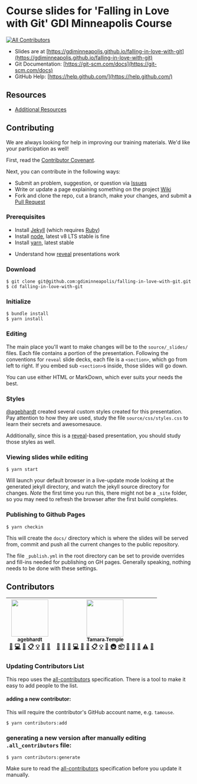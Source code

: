 # Course slides for 'Falling in Love with Git' GDI Minneapolis Course
[![All Contributors](https://img.shields.io/badge/all_contributors-2-orange.svg?style=flat-square)](#contributors)

* Slides are at [https://gdiminneapolis.github.io/falling-in-love-with-git](https://gdiminneapolis.github.io/falling-in-love-with-git)
* Git Documentation: [https://git-scm.com/docs](https://git-scm.com/docs)
* GitHub Help: [https://help.github.com/](https://help.github.com/)

## Resources

* [Additional Resources](resources.md)

## Contributing

We are always looking for help in improving our training materials. We'd like your participation as well!

First, read the [Contributor Covenant](CONTRIBUTOR_COVENANT.md).

Next, you can contribute in the following ways:

* Submit an problem, suggestion, or question via [Issues](https://github.com/gdiminneapolis/falling-in-love-with-git/issues)
* Write or update a page explaining something on the project [Wiki](https://github.com/gdiminneapolis/falling-in-love-with-git/wiki)
* Fork and clone the repo, cut a branch, make your changes, and submit a [Pull Request](https://github.com/gdiminneapolis/falling-in-love-with-git/pulls)

### Prerequisites

* Install [Jekyll](https://jekyllrb.com) (which requires [Ruby](http://ruby-lang.org))
* Install [node], latest v8 LTS stable is fine
* Install [yarn], latest stable

[node]: https://nodejs.org/en/
[yarn]: https://yarnpkg.com/lang/en/docs/install/

* Understand how [reveal] presentations work

[reveal]: https://github.com/hakimel/reveal.js "An HTML presentation framework"

### Download

    $ git clone git@github.com:gdiminneapolis/falling-in-love-with-git.git
    $ cd falling-in-love-with-git

### Initialize

    $ bundle install
    $ yarn install


### Editing

The main place you'll want to make changes will be to the `source/_slides/` files. Each file contains a portion of the presentation. Following the conventions for `reveal` slide decks, each file is a `<section>`, which go from left to right. If you embed sub `<section>`s inside, those slides will go down.

You can use either HTML or MarkDown, which ever suits your needs the best.

### Styles

[@agebhardt](https://github.com/agebhardt) created several custom styles created for this presentation. Pay attention to how they are used, study the file `source/css/styles.css` to learn their secrets and awesomesauce.

Additionally, since this is a [reveal]-based presentation, you should study those styles as well.


### Viewing slides while editing

    $ yarn start

Will launch your default browser in a live-update mode looking at the generated jekyll directory, and watch the jekyll source directory for changes. *Note* the first time you run this, there might not be a `_site` folder, so you may need to refresh the browser after the first build completes.

### Publishing to Github Pages

    $ yarn checkin

This will create the `docs/` directory which is where the slides will
be served from, commit and push all the current changes to the public repository.

The file `_publish.yml` in the root directory can be set to provide overrides and fill-ins needed for publishing on GH pages. Generally speaking, nothing needs to be done with these settings.

## Contributors

<!-- ALL-CONTRIBUTORS-LIST:START - Do not remove or modify this section -->
<!-- prettier-ignore -->
| [<img src="https://avatars0.githubusercontent.com/u/12141607?v=4" width="100px;"/><br /><sub><b>agebhardt</b></sub>](https://github.com/agebhardt)<br />[💬](#question-agebhardt "Answering Questions") [💻](https://github.com/gdiminneapolis/falling-in-love-with-git/commits?author=agebhardt "Code") [🎨](#design-agebhardt "Design") [📋](#eventOrganizing-agebhardt "Event Organizing") [💡](#example-agebhardt "Examples") [🤔](#ideas-agebhardt "Ideas, Planning, & Feedback") [📢](#talk-agebhardt "Talks") | [<img src="https://avatars3.githubusercontent.com/u/363583?v=4" width="100px;"/><br /><sub><b>Tamara Temple</b></sub>](https://tamouse.github.io/swaac)<br />[💬](#question-tamouse "Answering Questions") [📝](#blog-tamouse "Blogposts") [🐛](https://github.com/gdiminneapolis/falling-in-love-with-git/issues?q=author%3Atamouse "Bug reports") [💻](https://github.com/gdiminneapolis/falling-in-love-with-git/commits?author=tamouse "Code") [🎨](#design-tamouse "Design") [📖](https://github.com/gdiminneapolis/falling-in-love-with-git/commits?author=tamouse "Documentation") [📋](#eventOrganizing-tamouse "Event Organizing") [💡](#example-tamouse "Examples") [🤔](#ideas-tamouse "Ideas, Planning, & Feedback") [🚇](#infra-tamouse "Infrastructure (Hosting, Build-Tools, etc)") [📦](#platform-tamouse "Packaging/porting to new platform") [🔌](#plugin-tamouse "Plugin/utility libraries") [👀](#review-tamouse "Reviewed Pull Requests") [📢](#talk-tamouse "Talks") [⚠️](https://github.com/gdiminneapolis/falling-in-love-with-git/commits?author=tamouse "Tests") [🔧](#tool-tamouse "Tools") |
| :---: | :---: |
<!-- ALL-CONTRIBUTORS-LIST:END -->

### Updating Contributors List

This repo uses the [all-contributors] specification. There is a tool to make it easy to add people to the list.

#### adding a new contributor:

This will require the contributor's GitHub account name, e.g. `tamouse`.

    $ yarn contributors:add

### generating a new version after manually editing `.all_contributors` file:

    $ yarn contributors:generate

Make sure to read the [all-contributors] specification before you update it manually.


[all-contributors]: https://github.com/kentcdodds/all-contributors "all-contributors specification by Kent C. Dodds"
